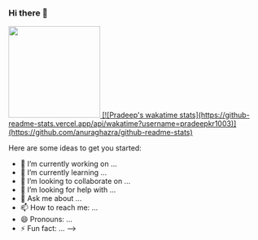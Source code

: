 ### Hi there 👋

<!--
**pradeepkr1003/pradeepkr1003** is a ✨ _special_ ✨ repository because its `README.md` (this file) appears on your GitHub profile. -->
<a href="https://github.com/anuraghazra/github-readme-stats">
<img height="180em" src="https://github-readme-stats.vercel.app/api?username=pradeepkr1003&show_icons=true&hide_border=true&&count_private=true&include_all_commits=true" />
</a>
<a href="https://github.com/anuraghazra/convoychat">
[![Pradeep's wakatime stats](https://github-readme-stats.vercel.app/api/wakatime?username=pradeepkr1003)](https://github.com/anuraghazra/github-readme-stats)
</a>


Here are some ideas to get you started:

- 🔭 I’m currently working on ...
- 🌱 I’m currently learning ...
- 👯 I’m looking to collaborate on ...
- 🤔 I’m looking for help with ...
- 💬 Ask me about ...
- 📫 How to reach me: ...
- 😄 Pronouns: ...
- ⚡ Fun fact: ...
-->
